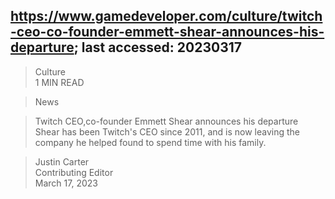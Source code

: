 ## https://www.gamedeveloper.com/culture/twitch-ceo-co-founder-emmett-shear-announces-his-departure; last accessed: 20230317

> Culture<br/>
> 1 MIN READ

> News

> Twitch CEO,co-founder Emmett Shear announces his departure<br/>
> Shear has been Twitch's CEO since 2011, and is now leaving the company he helped found to spend time with his family.

> Justin Carter<br/>
> Contributing Editor<br/>
> March 17, 2023
